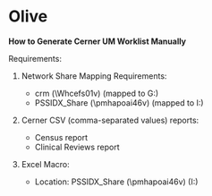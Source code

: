 # Olive

**How to Generate Cerner UM Worklist Manually**

Requirements:

1. Network Share Mapping Requirements:

   - crm (\\Whcefs01v) (mapped to G:)
   - PSSIDX_Share (\\pmhapoai46v) (mapped to I:)

2. Cerner CSV (comma-separated values) reports:

   - Census report
   - Clinical Reviews report

3. Excel Macro:

   - Location: PSSIDX_Share (\\pmhapoai46v) (I:)

